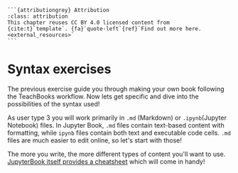 ````{margin}
```{attributiongrey} Attribution
:class: attribution
This chapter reuses CC BY 4.0 licensed content from {cite:t}`template`. {fa}`quote-left`{ref}`Find out more here.<external_resources>`
```
````

# Syntax exercises

The previous exercise guide you through making your own book following the TeachBooks workflow. Now lets get specific and dive into the possibilities of the syntax used!

As user type 3 you will work primarily in `.md` (Markdown) or `.ipynb`(Jupyter Notebook) files. In Jupyter Book, `.md` files contain text-based content with formatting, while `ipynb` files contain both text and executable code cells. `.md` files are much easier to edit online, so let's start with those!

The more you write, the more different types of content you'll want to use. [JupyterBook itself provides a cheatsheet](https://jupyterbook.org/en/stable/reference/cheatsheet.html) which will come in handy!